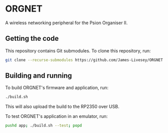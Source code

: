 # ORGNET
A wireless networking peripheral for the Psion Organiser II.

## Getting the code
This repository contains Git submodules. To clone this repository, run:

```bash
git clone --recurse-submodules https://github.com/James-Livesey/ORGNET
```

## Building and running
To build ORGNET's firmware and application, run:

```bash
./build.sh
```

This will also upload the build to the RP2350 over USB.

To test ORGNET's application in an emulator, run:

```bash
pushd app; ./build.sh --test; popd
```
